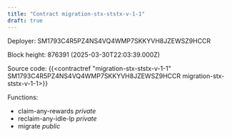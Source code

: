 ```yaml
---
title: "Contract migration-stx-ststx-v-1-1"
draft: true
---
```

Deployer: SM1793C4R5PZ4NS4VQ4WMP7SKKYVH8JZEWSZ9HCCR


 



Block height: 876391 (2025-03-30T22:03:39.000Z)

Source code: {{<contractref "migration-stx-ststx-v-1-1" SM1793C4R5PZ4NS4VQ4WMP7SKKYVH8JZEWSZ9HCCR migration-stx-ststx-v-1-1>}}

Functions:

* claim-any-rewards _private_
* reclaim-any-idle-lp _private_
* migrate _public_
